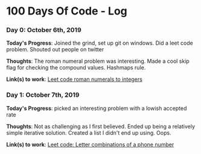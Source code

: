 # 100 Days Of Code - Log

### Day 0: October 6th, 2019 

**Today's Progress**: Joined the grind, set up git on windows. Did a leet code problem. Shouted out people on twitter

**Thoughts**: The roman numeral problem was interesting. Made a cool skip flag for checking the compound values. Hashmaps rule.

**Link(s) to work**: [Leet code roman numerals to integers](https://leetcode.com/submissions/detail/267481174/)

### Day 1: October 7th, 2019 

**Today's Progress**: picked an interesting problem with a lowish accepted rate

**Thoughts**: Not as challenging as I first believed. Ended up being a relatively simple iterative solution. Created a list
              I didn't end up using. Oops. 

**Link(s) to work**: [Leet code: Letter combinations of a phone number](https://leetcode.com/submissions/detail/267878222/)